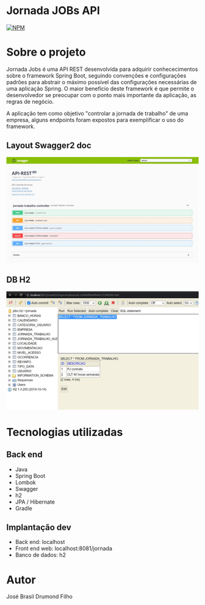 # Jornada JOBs API
[![NPM](https://img.shields.io/npm/l/react)](https://github.com/jbdrumond/JavaWeb/blob/master/LICENSE) 

# Sobre o projeto


Jornada Jobs é uma API REST desenvolvida para adquirir conhececimentos sobre o framework Spring Boot, seguindo convenções e configurações padrões para abstrair o máximo possível das configurações necessárias de uma aplicação Spring. 
O maior benefício deste framework é que permite o desenvolvedor se preocupar com o ponto mais importante da aplicação, as regras de negócio.

A aplicação tem como objetivo "controlar a jornada de trabalho" de uma empresa, alguns endpoints foram expostos para exemplificar o uso do framework.


## Layout Swagger2 doc
![Web 1](https://github.com/jbdrumond/assets/blob/bc83afc40d1733244ddc3303611a77d128029e44/swagger%20jornada%20print.jpg) 
## DB H2 
![Web 2](https://github.com/jbdrumond/assets/blob/35335f0e6627a0ca1cc17ac4cfebe575f4fab54a/print%20h2.jpg)


# Tecnologias utilizadas
## Back end
- Java
- Spring Boot
- Lombok
- Swagger
- h2 
- JPA / Hibernate
- Gradle

## Implantação dev
- Back end: localhost
- Front end web: localhost:8081/jornada
- Banco de dados: h2 



# Autor

José Brasil Drumond Filho

